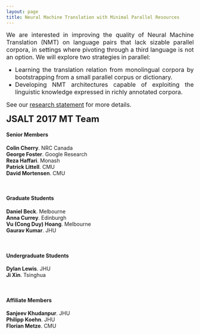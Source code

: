 ```yaml
---
layout: page
title: Neural Machine Translation with Minimal Parallel Resources
---
```

<div style="text-align: justify;"><span style="font-size: 12pt;">We are interested in improving the quality of Neural Machine Translation (NMT) on language pairs that lack sizable parallel corpora, in settings where pivoting through a third language is not an option. We will explore two strategies in parallel:</span></div>
<ul style="list-style-type: square; text-align: justify;">
<li><span style="font-size: 12pt;">Learning the translation relation from monolingual corpora by bootstrapping from a small parallel corpus or dictionary.</span></li>
<li style="text-align: justify;"><span style="font-size: 12pt;">Developing NMT architectures capable of exploiting the linguistic knowledge expressed in richly annotated corpora.</span></li>
</ul>
<p style="text-align: justify;"><span style="font-size: 12pt;">See our <a href="https://duyvuleo.github.io/ws17mt/research.html">research statement</a> for more details.</span></p>
<p><span style="font-size: 18pt;"><strong>JSALT 2017 MT Team</strong></span></p>
<h4>Senior Members</h4>
<div class="media">
  <div class="media-body">
    <strong>Colin Cherry</strong>.
    NRC Canada<br/>
  </div>
</div>

<div class="media">
  <div class="media-body">
    <strong>George Foster</strong>.
    Google Research<br/>
  </div>
</div>

<div class="media">
  <div class="media-body">
    <strong>Reza Haffari</strong>.
    Monash<br/>
  </div>
</div>

<div class="media">
  <div class="media-body">
    <strong>Patrick Littell</strong>.
    CMU<br/>
  </div>
</div>

<div class="media">
  <div class="media-body">
    <strong>David Mortensen</strong>.
    CMU<br/>
  </div>
</div>

<p>&nbsp;</p>

<h4>Graduate Students</h4>
<div class="media">
  <div class="media-body">
    <strong>Daniel Beck</strong>.
    Melbourne<br/>
  </div>
</div>

<div class="media">
  <div class="media-body">
    <strong>Anna Currey</strong>.
    Edinburgh<br/>
  </div>
</div>

<div class="media">
  <div class="media-body">
    <strong>Vu (Cong Duy) Hoang</strong>.
    Melbourne<br/>
  </div>
</div>

<div class="media">
  <div class="media-body">
    <strong>Gaurav Kumar</strong>.
    JHU<br/>
  </div>
</div> 

<p>&nbsp;</p>

<h4>Undergraduate Students</h4>
<div class="media">
  <div class="media-body">
    <strong>Dylan Lewis</strong>.
    JHU<br/>
  </div>
</div>

<div class="media">
  <div class="media-body">
    <strong>Ji Xin</strong>.
    Tsinghua<br/>
  </div>
</div> 

<p>&nbsp;</p>

<h4>Affiliate Members</h4>
<div class="media">
  <div class="media-body">
    <strong>Sanjeev Khudanpur</strong>.
    JHU<br/>
  </div>
</div>

<div class="media">
  <div class="media-body">
    <strong>Philipp Koehn</strong>.
    JHU<br/>
  </div>
</div> 

<div class="media">
  <div class="media-body">
    <strong>Florian Metze</strong>.
    CMU<br/>
  </div>
</div> 

